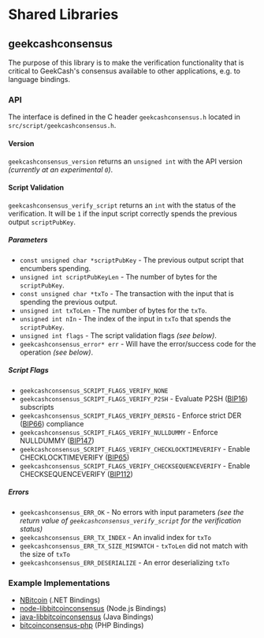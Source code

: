 Shared Libraries
================

## geekcashconsensus

The purpose of this library is to make the verification functionality that is critical to GeekCash's consensus available to other applications, e.g. to language bindings.

### API

The interface is defined in the C header `geekcashconsensus.h` located in  `src/script/geekcashconsensus.h`.

#### Version

`geekcashconsensus_version` returns an `unsigned int` with the API version *(currently at an experimental `0`)*.

#### Script Validation

`geekcashconsensus_verify_script` returns an `int` with the status of the verification. It will be `1` if the input script correctly spends the previous output `scriptPubKey`.

##### Parameters
- `const unsigned char *scriptPubKey` - The previous output script that encumbers spending.
- `unsigned int scriptPubKeyLen` - The number of bytes for the `scriptPubKey`.
- `const unsigned char *txTo` - The transaction with the input that is spending the previous output.
- `unsigned int txToLen` - The number of bytes for the `txTo`.
- `unsigned int nIn` - The index of the input in `txTo` that spends the `scriptPubKey`.
- `unsigned int flags` - The script validation flags *(see below)*.
- `geekcashconsensus_error* err` - Will have the error/success code for the operation *(see below)*.

##### Script Flags
- `geekcashconsensus_SCRIPT_FLAGS_VERIFY_NONE`
- `geekcashconsensus_SCRIPT_FLAGS_VERIFY_P2SH` - Evaluate P2SH ([BIP16](https://github.com/bitcoin/bips/blob/master/bip-0016.mediawiki)) subscripts
- `geekcashconsensus_SCRIPT_FLAGS_VERIFY_DERSIG` - Enforce strict DER ([BIP66](https://github.com/bitcoin/bips/blob/master/bip-0066.mediawiki)) compliance
- `geekcashconsensus_SCRIPT_FLAGS_VERIFY_NULLDUMMY` - Enforce NULLDUMMY ([BIP147](https://github.com/bitcoin/bips/blob/master/bip-0147.mediawiki))
- `geekcashconsensus_SCRIPT_FLAGS_VERIFY_CHECKLOCKTIMEVERIFY` - Enable CHECKLOCKTIMEVERIFY ([BIP65](https://github.com/bitcoin/bips/blob/master/bip-0065.mediawiki))
- `geekcashconsensus_SCRIPT_FLAGS_VERIFY_CHECKSEQUENCEVERIFY` - Enable CHECKSEQUENCEVERIFY ([BIP112](https://github.com/bitcoin/bips/blob/master/bip-0112.mediawiki))

##### Errors
- `geekcashconsensus_ERR_OK` - No errors with input parameters *(see the return value of `geekcashconsensus_verify_script` for the verification status)*
- `geekcashconsensus_ERR_TX_INDEX` - An invalid index for `txTo`
- `geekcashconsensus_ERR_TX_SIZE_MISMATCH` - `txToLen` did not match with the size of `txTo`
- `geekcashconsensus_ERR_DESERIALIZE` - An error deserializing `txTo`

### Example Implementations
- [NBitcoin](https://github.com/NicolasDorier/NBitcoin/blob/master/NBitcoin/Script.cs#L814) (.NET Bindings)
- [node-libbitcoinconsensus](https://github.com/bitpay/node-libbitcoinconsensus) (Node.js Bindings)
- [java-libbitcoinconsensus](https://github.com/dexX7/java-libbitcoinconsensus) (Java Bindings)
- [bitcoinconsensus-php](https://github.com/Bit-Wasp/bitcoinconsensus-php) (PHP Bindings)
